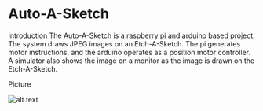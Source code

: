 # Auto-A-Sketch

Introduction
The Auto-A-Sketch is a raspberry pi and arduino based project. The system draws JPEG images on an Etch-A-Sketch. The pi generates motor instructions, and the arduino operates as a position motor controller. A simulator also shows the image on a monitor as the image is drawn on the Etch-A-Sketch.

Picture

![alt text](https://raw.github.com/jondolan/auto-a-sketch/blob/master/images/nasaworm.jpg)
